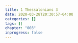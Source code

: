 ```yaml
---
title: 1 Thessalonians 3
date: 2020-03-28T20:30:57-04:00
categories: []
tags: []
chapter: "003"
inprogress: false
---
```


